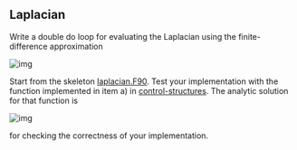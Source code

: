 ## Laplacian

Write a double do loop for evaluating the Laplacian using the
finite-difference approximation

<!-- Equation
\begin{align*}
\nabla^2 u  &= \frac{u(i-1,j)-2u(i,j)+u(i+1,j)}{(\Delta x)^2} \\
 &+ \frac{u(i,j-1)-2u(i,j)+u(i,j+1)}{(\Delta y)^2}
 \end{align*}
 --> 
![img](https://quicklatex.com/cache3/2d/ql_59f49ed64dbbe76704e0679b8ad7c22d_l3.png)

Start from the skeleton [laplacian.F90](laplacian.F90). Test your
implementation with the function implemented in item a) in [control-structures](../control-structures). The
analytic solution for that function is
<!-- Equation
\nabla^2 u(x,y)  = 4 
 --> 
![img](https://quicklatex.com/cache3/f2/ql_1133b1a8877ffd0acf814919818995f2_l3.png)

for checking the correctness of your implementation.

